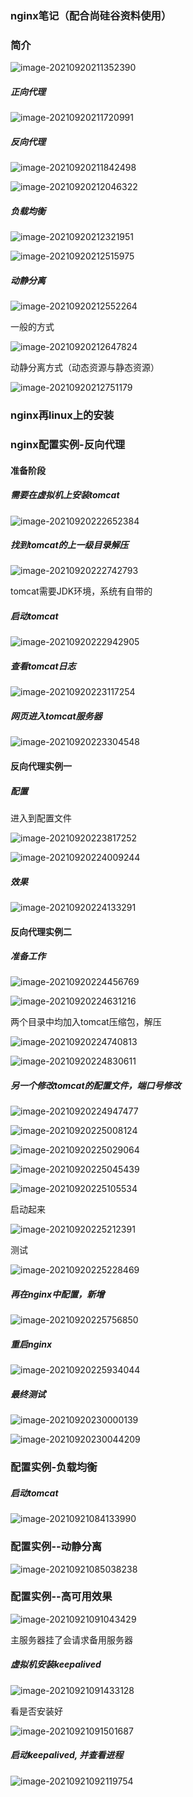 ### nginx笔记（配合尚硅谷资料使用）

### 简介

![image-20210920211352390](C:\Users\HDR\AppData\Roaming\Typora\typora-user-images\image-20210920211352390.png)

##### 正向代理

![image-20210920211720991](C:\Users\HDR\AppData\Roaming\Typora\typora-user-images\image-20210920211720991.png)

##### 反向代理

![image-20210920211842498](C:\Users\HDR\AppData\Roaming\Typora\typora-user-images\image-20210920211842498.png)

![image-20210920212046322](C:\Users\HDR\AppData\Roaming\Typora\typora-user-images\image-20210920212046322.png) 

##### 负载均衡

![image-20210920212321951](C:\Users\HDR\AppData\Roaming\Typora\typora-user-images\image-20210920212321951.png)

![image-20210920212515975](C:\Users\HDR\AppData\Roaming\Typora\typora-user-images\image-20210920212515975.png)

##### 动静分离

![image-20210920212552264](C:\Users\HDR\AppData\Roaming\Typora\typora-user-images\image-20210920212552264.png)

一般的方式

![image-20210920212647824](C:\Users\HDR\AppData\Roaming\Typora\typora-user-images\image-20210920212647824.png)

动静分离方式（动态资源与静态资源）

![image-20210920212751179](C:\Users\HDR\AppData\Roaming\Typora\typora-user-images\image-20210920212751179.png)

### nginx再linux上的安装





### nginx配置实例-反向代理

#### 准备阶段

##### 需要在虚拟机上安装tomcat

![image-20210920222652384](C:\Users\HDR\AppData\Roaming\Typora\typora-user-images\image-20210920222652384.png)

##### 找到tomcat的上一级目录解压

![image-20210920222742793](C:\Users\HDR\AppData\Roaming\Typora\typora-user-images\image-20210920222742793.png)

tomcat需要JDK环境，系统有自带的

##### 启动tomcat

![image-20210920222942905](C:\Users\HDR\AppData\Roaming\Typora\typora-user-images\image-20210920222942905.png)

##### 查看tomcat日志

![image-20210920223117254](C:\Users\HDR\AppData\Roaming\Typora\typora-user-images\image-20210920223117254.png)

##### 网页进入tomcat服务器

![image-20210920223304548](C:\Users\HDR\AppData\Roaming\Typora\typora-user-images\image-20210920223304548.png)

#### 反向代理实例一

##### 配置

进入到配置文件

![image-20210920223817252](C:\Users\HDR\AppData\Roaming\Typora\typora-user-images\image-20210920223817252.png)

![image-20210920224009244](C:\Users\HDR\AppData\Roaming\Typora\typora-user-images\image-20210920224009244.png)

##### 效果

![image-20210920224133291](C:\Users\HDR\AppData\Roaming\Typora\typora-user-images\image-20210920224133291.png)

#### 反向代理实例二

##### 准备工作

![image-20210920224456769](C:\Users\HDR\AppData\Roaming\Typora\typora-user-images\image-20210920224456769.png)

![image-20210920224631216](C:\Users\HDR\AppData\Roaming\Typora\typora-user-images\image-20210920224631216.png)

两个目录中均加入tomcat压缩包，解压

![image-20210920224740813](C:\Users\HDR\AppData\Roaming\Typora\typora-user-images\image-20210920224740813.png)

![image-20210920224830611](C:\Users\HDR\AppData\Roaming\Typora\typora-user-images\image-20210920224830611.png)

##### 另一个修改tomcat的配置文件，端口号修改

![image-20210920224947477](C:\Users\HDR\AppData\Roaming\Typora\typora-user-images\image-20210920224947477.png)

![image-20210920225008124](C:\Users\HDR\AppData\Roaming\Typora\typora-user-images\image-20210920225008124.png)

![image-20210920225029064](C:\Users\HDR\AppData\Roaming\Typora\typora-user-images\image-20210920225029064.png)

![image-20210920225045439](C:\Users\HDR\AppData\Roaming\Typora\typora-user-images\image-20210920225045439.png)

![image-20210920225105534](C:\Users\HDR\AppData\Roaming\Typora\typora-user-images\image-20210920225105534.png)

启动起来

![image-20210920225212391](C:\Users\HDR\AppData\Roaming\Typora\typora-user-images\image-20210920225212391.png)

测试

![image-20210920225228469](C:\Users\HDR\AppData\Roaming\Typora\typora-user-images\image-20210920225228469.png)

##### 再在nginx中配置，新增

![image-20210920225756850](C:\Users\HDR\AppData\Roaming\Typora\typora-user-images\image-20210920225756850.png)

##### 重启nginx

![image-20210920225934044](C:\Users\HDR\AppData\Roaming\Typora\typora-user-images\image-20210920225934044.png)

##### 最终测试

![image-20210920230000139](C:\Users\HDR\AppData\Roaming\Typora\typora-user-images\image-20210920230000139.png)

![image-20210920230044209](C:\Users\HDR\AppData\Roaming\Typora\typora-user-images\image-20210920230044209.png)

### 配置实例-负载均衡

##### 启动tomcat

![image-20210921084133990](C:\Users\HDR\AppData\Roaming\Typora\typora-user-images\image-20210921084133990.png)

### 配置实例--动静分离

![image-20210921085038238](C:\Users\HDR\AppData\Roaming\Typora\typora-user-images\image-20210921085038238.png)

### 配置实例--高可用效果

![image-20210921091043429](C:\Users\HDR\AppData\Roaming\Typora\typora-user-images\image-20210921091043429.png)

主服务器挂了会请求备用服务器

##### 虚拟机安装keepalived

![image-20210921091433128](C:\Users\HDR\AppData\Roaming\Typora\typora-user-images\image-20210921091433128.png)

看是否安装好

![image-20210921091501687](C:\Users\HDR\AppData\Roaming\Typora\typora-user-images\image-20210921091501687.png)

##### 启动keepalived, 并查看进程

![image-20210921092119754](C:\Users\HDR\AppData\Roaming\Typora\typora-user-images\image-20210921092119754.png)

